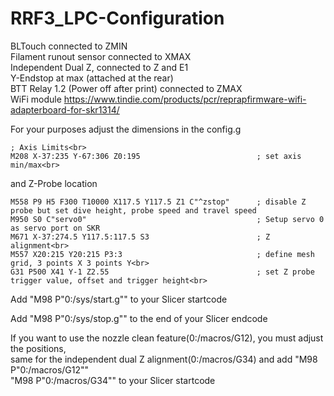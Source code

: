 # RRF3_LPC-Configuration

BLTouch connected to ZMIN<br>
Filament runout sensor connected to XMAX<br>
Independent Dual Z, connected to Z and E1<br>
Y-Endstop at max (attached at the rear)<br>
BTT Relay 1.2 (Power off after print) connected to ZMAX<br>
WiFi module https://www.tindie.com/products/pcr/reprapfirmware-wifi-adapterboard-for-skr1314/<br>

For your purposes adjust the dimensions in the config.g<br>
```
; Axis Limits<br>
M208 X-37:235 Y-67:306 Z0:195                          ; set axis min/max<br>
```
and Z-Probe location<br>
```
M558 P9 H5 F300 T10000 X117.5 Y117.5 Z1 C"^zstop"      ; disable Z probe but set dive height, probe speed and travel speed
M950 S0 C"servo0"                                      ; Setup servo 0 as servo port on SKR
M671 X-37:274.5 Y117.5:117.5 S3                        ; Z alignment<br>
M557 X20:215 Y20:215 P3:3                              ; define mesh grid, 3 points X 3 points Y<br>
G31 P500 X41 Y-1 Z2.55                         	       ; set Z probe trigger value, offset and trigger height<br>
```
Add "M98 P"0:/sys/start.g"" to your Slicer startcode

Add "M98 P"0:/sys/stop.g"" to the end of your Slicer endcode

If you want to use the nozzle clean feature(0:/macros/G12), you must adjust the positions,<br>
same for the independent dual Z alignment(0:/macros/G34) and add "M98 P"0:/macros/G12""<br>
"M98 P"0:/macros/G34"" to your Slicer startcode 
